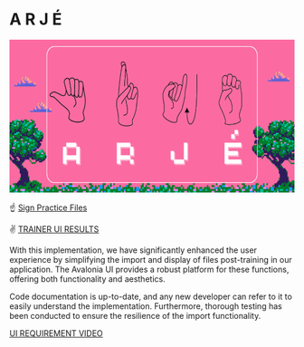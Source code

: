 # A R J É

<img style="width:100vw; height:270px" src="Assets/logo.png"/>

:point_up: [Sign Practice Files](https://github.com/soy-russ-bp/proyecto_poo/tree/Andry/src/ARJE/SignPractice)

:v: [TRAINER UI RESULTS](https://github.com/soy-russ-bp/proyecto_poo/blob/Andry/Screenshot%202023-12-13%20221712.png)

With this implementation, we have significantly enhanced the user experience by simplifying the import and display of files post-training in our application. The Avalonia UI provides a robust platform for these functions, offering both functionality and aesthetics.

Code documentation is up-to-date, and any new developer can refer to it to easily understand the implementation. Furthermore, thorough testing has been conducted to ensure the resilience of the import functionality.

[UI REQUIREMENT VIDEO](https://www.youtube.com/watch?v=6uTM72zlzpk&ab_channel=ANDRYAZAELRABANALESANDRADE)
